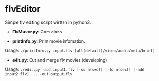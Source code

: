 # flvEditor
Simple flv editing script wirtten in python3.

* **FlvMuxer.py**:
Core class

* **printInfo.py**:
Print movie infomation.

Usage:
`./printInfo.py input.flv [all(default)/video/audio/meta/brief]`

* **edit.py**:
Cut and merge flv movies.(developing)

Usage:
`./edit.py -add input1.flv [-ss n(sec)] [-to n(sec)] [-add input2.flv] ... -out output.flv`
